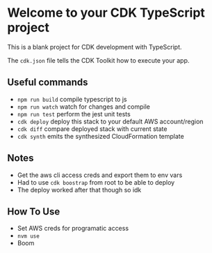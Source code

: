 # Welcome to your CDK TypeScript project

This is a blank project for CDK development with TypeScript.

The `cdk.json` file tells the CDK Toolkit how to execute your app.

## Useful commands

* `npm run build`   compile typescript to js
* `npm run watch`   watch for changes and compile
* `npm run test`    perform the jest unit tests
* `cdk deploy`      deploy this stack to your default AWS account/region
* `cdk diff`        compare deployed stack with current state
* `cdk synth`       emits the synthesized CloudFormation template


## Notes
- Get the aws cli access creds and export them to env vars
- Had to use `cdk boostrap` from root to be able to deploy
- The deploy worked after that though so idk

## How To Use
- Set AWS creds for programatic access
- `nvm use`
- Boom